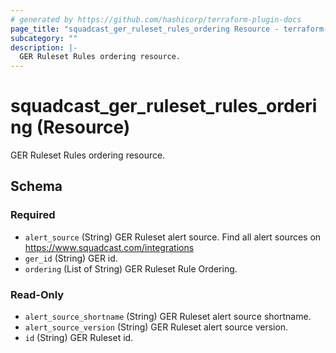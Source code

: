 ```yaml
---
# generated by https://github.com/hashicorp/terraform-plugin-docs
page_title: "squadcast_ger_ruleset_rules_ordering Resource - terraform-provider-squadcast"
subcategory: ""
description: |-
  GER Ruleset Rules ordering resource.
---
```


# squadcast_ger_ruleset_rules_ordering (Resource)

GER Ruleset Rules ordering resource.



<!-- schema generated by tfplugindocs -->
## Schema

### Required

- `alert_source` (String) GER Ruleset alert source. Find all alert sources on https://www.squadcast.com/integrations
- `ger_id` (String) GER id.
- `ordering` (List of String) GER Ruleset Rule Ordering.

### Read-Only

- `alert_source_shortname` (String) GER Ruleset alert source shortname.
- `alert_source_version` (String) GER Ruleset alert source version.
- `id` (String) GER Ruleset id.


